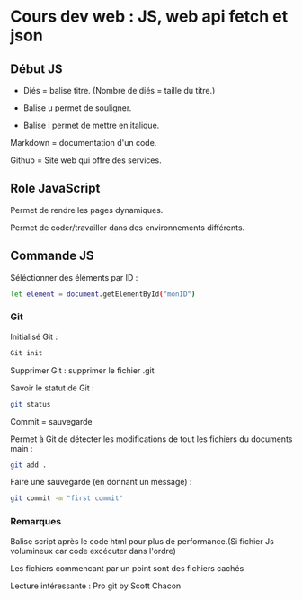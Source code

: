 # Cours dev web : JS, web api fetch et json

## Début JS

 - Diés = balise titre. (Nombre de diés = taille du titre.)

 - Balise u permet de souligner.

 - Balise i permet de mettre en italique.

 Markdown = documentation d'un code.

 Github = Site web qui offre des services.

## Role JavaScript 
 Permet de rendre les pages dynamiques. 

 Permet de coder/travailler dans des environnements différents.

## Commande JS

Séléctionner des éléments par ID :

```sh
let element = document.getElementById("monID")
```

### Git 

Initialisé Git : 

```sh
Git init
```

Supprimer Git : supprimer le fichier .git

Savoir le statut de Git : 

```sh
git status
```

Commit = sauvegarde

Permet à Git de détecter les modifications de tout les fichiers du documents main : 

```sh
git add .
```

Faire une sauvegarde (en donnant un message) : 

```sh
git commit -m "first commit"
```

### Remarques

Balise script après le code html pour plus de performance.(Si fichier Js volumineux car code excécuter dans l'ordre)

Les fichiers commencant par un point sont des fichiers cachés

Lecture intéressante : Pro git by Scott Chacon